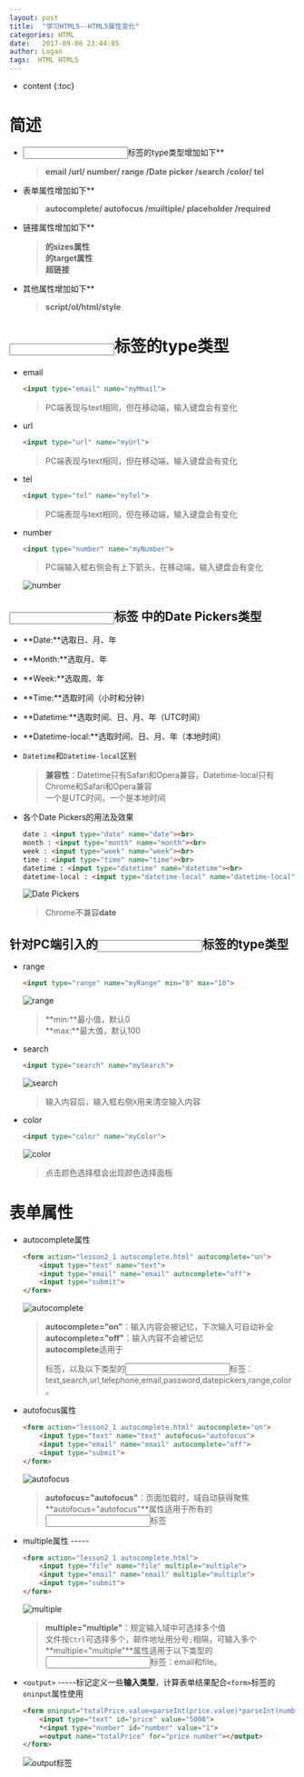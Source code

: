 ```yaml
---
layout: post
title:  "学习HTML5--HTML5属性变化"
categories: HTML
date:   2017-09-08 23:44:05
author: Logan
tags:  HTML HTML5 
---
```


* content
{:toc}

# 简述

- <input type="" name="">标签的type类型增加如下**

	>**email /url/ number/ range /Date picker /search /color/ tel**

- 表单属性增加如下**

	>**autocomplete/ autofocus /muiltiple/ placeholder /required**

- 链接属性增加如下**

	>**<link>的sizes属性**<br>
	>**<base>的target属性**<br>
	>**超链接<a>**

- 其他属性增加如下**

	>**script/ol/html/style**




# <input>标签的type类型

- email

	```html
	<input type="email" name="myMmail">
	```

	>PC端表现与text相同，但在移动端，输入键盘会有变化

- url

	```html
	<input type="url" name="myUrl">
	```

	>PC端表现与text相同，但在移动端，输入键盘会有变化

- tel

	```html
	<input type="tel" name="myTel">
	```

	>PC端表现与text相同，但在移动端，输入键盘会有变化

- number

	```html
	<input type="number" name="myNumber">
	```

	>PC端输入框右侧会有上下箭头，在移动端，输入键盘会有变化

	![number](https://raw.githubusercontent.com/logan70/logan70.github.io/master/images/2017-09-08/number.jpg "number")

## <input>标签 中的Date Pickers类型

- **Date:**选取日、月、年
- **Month:**选取月、年
- **Week:**选取周、年
- **Time:**选取时间（小时和分钟）
- **Datetime:**选取时间、日、月、年（UTC时间）
- **Datetime-local:**选取时间、日、月、年（本地时间）<br>

- `Datetime`和`Datetime-local`区别
	>**兼容性**：Datetime只有Safari和Opera兼容，Datetime-local只有Chrome和Safari和Opera兼容<br>
	>一个是UTC时间，一个是本地时间

- 各个Date Pickers的用法及效果

	```html
	date : <input type="date" name="date"><br>
	month : <input type="month" name="month"><br>
	week : <input type="week" name="week"><br>
	time : <input type="time" name="time"><br>
	datetime : <input type="datetime" name="datetime"><br>
	datetime-local : <input type="datetime-local" name="datetime-local"><br>
	```
	
	![Date Pickers](https://raw.githubusercontent.com/logan70/logan70.github.io/master/images/2017-09-08/date-pickers.jpg "Date Pickers")

	>Chrome不兼容**date**

## 针对PC端引入的<input>标签的type类型

- range

	```html
	<input type="range" name="myRange" min="0" max="10">
	```

	![range](https://raw.githubusercontent.com/logan70/logan70.github.io/master/images/2017-09-08/range.jpg "range")

	>**min:**最小值，默认0<br>
	>**max:**最大值，默认100

- search

	```html
	<input type="search" name="mySearch">
	```

	![search](https://raw.githubusercontent.com/logan70/logan70.github.io/master/images/2017-09-08/search.jpg "search")

	>输入内容后，输入框右侧`X`用来清空输入内容

- color

	```html
	<input type="color" name="myColor">
	```

	![color](https://raw.githubusercontent.com/logan70/logan70.github.io/master/images/2017-09-08/color.jpg "color")

	>点击颜色选择框会出现颜色选择面板

# 表单属性

- autocomplete属性

	```html
	<form action="lesson2_1 autocomplete.html" autocomplete="on">
		<input type="text" name="text">
		<input type="email" name="email" autocomplete="off">
		<input type="submit">
	</form>
	```

	![autocomplete](https://raw.githubusercontent.com/logan70/logan70.github.io/master/images/2017-09-08/autocomplete.jpg "autocomplete")

	>**autocomplete="on"**：输入内容会被记忆，下次输入可自动补全<br>
	>**autocomplete="off"**：输入内容不会被记忆<br>
	>**autocomplete**适用于<form>标签，以及以下类型的<input>标签：text,search,url,telephone,email,password,datepickers,range,color。

- autofocus属性

	```html
	<form action="lesson2_1 autocomplete.html" autocomplete="on">
		<input type="text" name="text" autofocus="autofocus">
		<input type="email" name="email" autocomplete="off">
		<input type="submit">
	</form>
	```

	![autofocus](https://raw.githubusercontent.com/logan70/logan70.github.io/master/images/2017-09-08/autofocus.jpg "autofocus")

	>**autofocus="autofocus"**：页面加载时，域自动获得聚焦<br>
	>**autofocus="autofocus"**属性适用于所有的<input>标签

- multiple属性 -----

	```html
	<form action="lesson2_1 autocomplete.html">
		<input type="file" name="file" multiple="multiple">
		<input type="email" name="email" multiple="multiple">
		<input type="submit">
	</form>
	```

	![multiple](https://raw.githubusercontent.com/logan70/logan70.github.io/master/images/2017-09-08/multiple.jpg "multiple")

	>**multiple="multiple"**：规定输入域中可选择多个值<br>
	>文件按`Ctrl`可选择多个，邮件地址用分号`;`相隔，可输入多个<br>
	>**multiple="multiple"**属性适用于以下类型的<input>标签：email和file。

















- `<output>`  -----标记定义一些**输入类型**，计算表单结果配合`<form>`标签的`oninput`属性使用

	```html
	<form oninput="totalPrice.value=parseInt(price.value)*parseInt(number.value)">
		<input type="text" id="price" value="5000">
		*<input type="number" id="number" value="1">
		=<output name="totalPrice" for="price number"></output>
	</form>
	```

	![output标签](https://raw.githubusercontent.com/logan70/logan70.github.io/master/images/2017-09-07/output.jpg "output标签")

